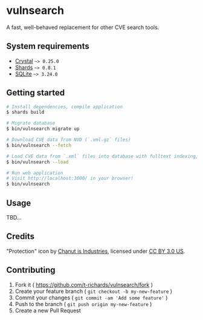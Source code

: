 # vulnsearch

A fast, well-behaved replacement for other CVE search tools.

## System requirements

 - [Crystal][crystal] `~> 0.25.0`
 - [Shards][shards] `~> 0.8.1`
 - [SQLite][sqlite] `~> 3.24.0`

## Getting started

```bash
# Install dependencies, compile application
$ shards build

# Migrate database
$ bin/vulnsearch migrate up

# Download CVE data from NVD (`.xml.gz` files)
$ bin/vulnsearch --fetch

# Load CVE data from `.xml` files into database with fulltext indexing; ~20 seconds.
$ bin/vulnsearch --load

# Run web application
# Visit http://localhost:3000/ in your browser!
$ bin/vulnsearch
```

## Usage

TBD...

## Credits

"Protection" icon by [Chanut is Industries][chanut-is-industries], licensed under [CC BY 3.0 US][cc-by-30-us].

## Contributing

1. Fork it ( https://github.com/t-richards/vulnsearch/fork )
2. Create your feature branch ( `git checkout -b my-new-feature` )
3. Commit your changes ( `git commit -am 'Add some feature'` )
4. Push to the branch ( `git push origin my-new-feature` )
5. Create a new Pull Request

[crystal]: https://crystal-lang.org/
[shards]: https://github.com/crystal-lang/shards
[sqlite]: https://www.sqlite.org/
[chanut-is-industries]: https://thenounproject.com/chanut-is/
[cc-by-30-us]: https://creativecommons.org/licenses/by/3.0/us/
